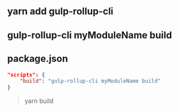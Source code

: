## yarn add gulp-rollup-cli

## gulp-rollup-cli myModuleName build

## package.json
```json
"scripts": {
    "build": "gulp-rollup-cli myModuleName build"
}
```
> yarn build
